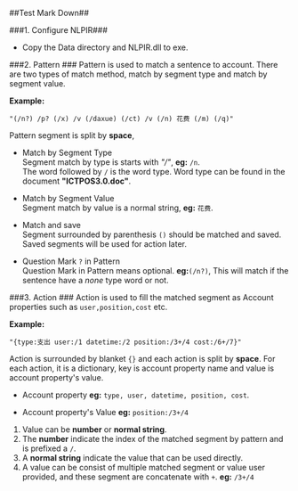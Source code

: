 ##Test Mark Down##

###1. Configure NLPIR###
- Copy the Data directory and NLPIR.dll to exe.


###2. Pattern ###
Pattern is used to match a sentence to account. There are two types of match method, match by segment type and match by segment value.

**Example:** 		
    
	"(/n?) /p? (/x) /v (/daxue) (/ct) /v (/n) 花费 (/m) (/q)"

 Pattern segment is split by **space**, 

- Match by Segment Type   
Segment match by type is starts with *"/"*, **eg:** `/n`.  
The word followed by `/` is the word type. Word type can be found in the document **"ICTPOS3.0.doc"**.

- Match by Segment Value   
Segment match by value is a normal string, **eg:** `花费`.

- Match and save  
Segment surrounded by parenthesis `()` should be matched and saved. Saved segments will be used for action later. 

- Question Mark `?` in Pattern  
Question Mark in Pattern means optional. **eg:**`(/n?)`, This will match if the sentence have a *none* type word or not.

###3. Action ###
Action is used to fill the matched segment as Account properties such as `user,position,cost` etc.

**Example:** 

    
	"{type:支出 user:/1 datetime:/2 position:/3+/4 cost:/6+/7}"

Action is surrounded by blanket `{}` and each action is split by **space**. For each action, it is a dictionary, key is account property name and value is account property's value. 

- Account property
**eg:** `type, user, datetime, position, cost`.

- Account property's Value **eg:** `position:/3+/4`
 1. Value can be **number** or **normal string**.  
 2. The **number** indicate the index of the matched segment by pattern and is prefixed a `/`. 
 3. A **normal string** indicate the value that can be used directly.
 4. A value can be consist of multiple matched segment or value user provided, and these segment are concatenate with `+`. **eg:** `/3+/4`
